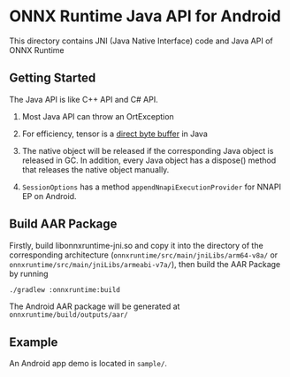 # ONNX Runtime Java API for Android

This directory contains JNI (Java Native Interface) code and Java API of ONNX Runtime

## Getting Started

The Java API is like C++ API and C# API. 

1. Most Java API can throw an OrtException

2. For efficiency, tensor is a [direct byte buffer](https://docs.oracle.com/javase/7/docs/api/java/nio/ByteBuffer.html) in Java

3. The native object will be released if the corresponding Java object is released in GC. In addition, every Java object has a dispose() method that releases the native object manually.

4. `SessionOptions` has a method `appendNnapiExecutionProvider` for NNAPI EP on Android.

## Build AAR Package

Firstly, build libonnxruntime-jni.so and copy it into the directory of the corresponding architecture (`onnxruntime/src/main/jniLibs/arm64-v8a/` or `onnxruntime/src/main/jniLibs/armeabi-v7a/`), then build the AAR Package by running

```bash
./gradlew :onnxruntime:build
```

The Android AAR package will be generated at `onnxruntime/build/outputs/aar/`

## Example

An Android app demo is located in `sample/`.
